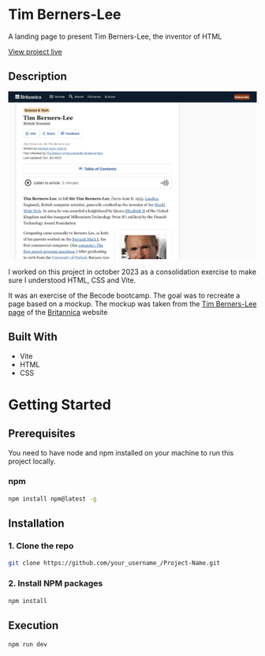 <!-- ABOUT THE PROJECT -->
# Tim Berners-Lee

A landing page to present Tim Berners-Lee, the inventor of HTML

[View project live](https://louis-va.github.io/tim-berners-lee/)

## Description

![Screenshot](screenshot.png)

I worked on this project in october 2023 as a consolidation exercise to make sure I understood HTML, CSS and Vite.

It was an exercise of the Becode bootcamp. The goal was to recreate a page based on a mockup. The mockup was taken from the [Tim Berners-Lee page](https://www.britannica.com/biography/Tim-Berners-Lee) of the [Britannica](https://www.britannica.com/) website


## Built With

* Vite
* HTML
* CSS



<!-- GETTING STARTED -->
# Getting Started

## Prerequisites

You need to have node and npm installed on your machine to run this project locally.  

### npm
  ```sh
  npm install npm@latest -g
  ```

## Installation

### 1. Clone the repo
```sh
git clone https://github.com/your_username_/Project-Name.git
```
### 2. Install NPM packages
```sh
npm install
```

## Execution 
```sh
npm run dev
```
